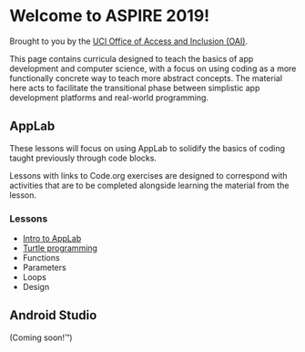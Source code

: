 # Welcome to ASPIRE 2019!

Brought to you by the [UCI Office of Access and Inclusion (OAI)](http://tech.uci.edu/access/index.php).

This page contains curricula designed to teach the basics of app development and computer science, with a focus on using coding as a more functionally concrete way to teach more abstract concepts. The material here acts to facilitate the transitional phase between simplistic app development platforms and real-world programming.

## AppLab

These lessons will focus on using AppLab to solidify the basics of coding taught previously through code blocks.

Lessons with links to Code.org exercises are designed to correspond with activities that are to be completed alongside learning the material from the lesson.

### Lessons

* [Intro to AppLab](/pages/lessons/lesson-00.html)
* [Turtle programming](https://sbondoc.github.io/OAI-Summer-2019/pages/lessons/lesson-01.html)
* Functions
* Parameters
* Loops
* Design

## Android Studio

(Coming soon!™)
